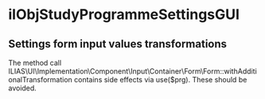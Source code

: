 # ilObjStudyProgrammeSettingsGUI
## Settings form input values transformations
The method call ILIAS\UI\Implementation\Component\Input\Container\Form\Form::withAdditionalTransformation
contains side effects via use($prg). These should be avoided.